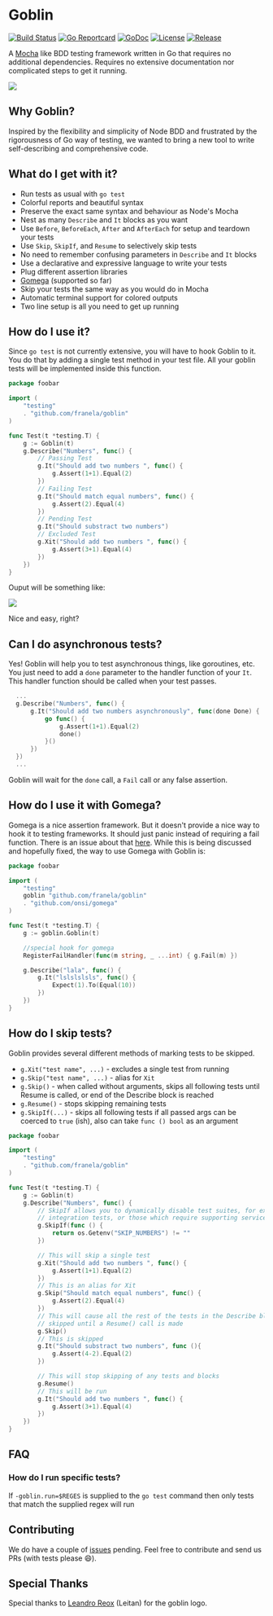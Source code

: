 Goblin
======

[![Build Status](https://travis-ci.org/franela/goblin.svg)](https://travis-ci.org/franela/goblin)
[![Go Reportcard](https://goreportcard.com/badge/github.com/franela/goblin)](https://goreportcard.com/report/github.com/franela/goblin)
[![GoDoc](https://godoc.org/github.com/franela/goblin?status.svg)](https://godoc.org/github.com/franela/goblin)
[![License](https://img.shields.io/github/license/franela/goblin.svg)](https://github.com/franela/goblin/blob/master/LICENSE.md)
[![Release](https://img.shields.io/github/release/franela/goblin.svg)](https://github.com/franela/goblin/releases/latest)


A [Mocha](http://mochajs.org/) like BDD testing framework written in Go that requires no additional dependencies. Requires no extensive documentation nor complicated steps to get it running.

![](https://github.com/marcosnils/goblin/blob/master/goblin_logo.jpg?raw=true)

Why Goblin?
-----------

Inspired by the flexibility and simplicity of Node BDD and frustrated by the
rigorousness of Go way of testing, we wanted to bring a new tool to
write self-describing and comprehensive code.



What do I get with it?
----------------------

- Run tests as usual with `go test`
- Colorful reports and beautiful syntax
- Preserve the exact same syntax and behaviour as Node's Mocha
- Nest as many `Describe` and `It` blocks as you want
- Use `Before`, `BeforeEach`, `After` and `AfterEach` for setup and teardown your tests
- Use `Skip`, `SkipIf`, and `Resume` to selectively skip tests
- No need to remember confusing parameters in `Describe` and `It` blocks
- Use a declarative and expressive language to write your tests
- Plug different assertion libraries
 - [Gomega](https://github.com/onsi/gomega) (supported so far)
- Skip your tests the same way as you would do in Mocha
- Automatic terminal support for colored outputs
- Two line setup is all you need to get up running



How do I use it?
----------------

Since ```go test``` is not currently extensive, you will have to hook Goblin to it. You do that by
adding a single test method in your test file. All your goblin tests will be implemented inside this function.

```go
package foobar

import (
    "testing"
    . "github.com/franela/goblin"
)

func Test(t *testing.T) {
    g := Goblin(t)
    g.Describe("Numbers", func() {
        // Passing Test
        g.It("Should add two numbers ", func() {
            g.Assert(1+1).Equal(2)
        })
        // Failing Test
        g.It("Should match equal numbers", func() {
            g.Assert(2).Equal(4)
        })
        // Pending Test
        g.It("Should substract two numbers")
        // Excluded Test
        g.Xit("Should add two numbers ", func() {
            g.Assert(3+1).Equal(4)
        })
    })
}
```

Ouput will be something like:

![](https://github.com/marcosnils/goblin/blob/master/goblin_output.png?raw=true)

Nice and easy, right?

Can I do asynchronous tests?
----------------------------

Yes! Goblin will help you to test asynchronous things, like goroutines, etc. You just need to add a ```done``` parameter to the handler function of your ```It```. This handler function should be called when your test passes.

```go
  ...
  g.Describe("Numbers", func() {
      g.It("Should add two numbers asynchronously", func(done Done) {
          go func() {
              g.Assert(1+1).Equal(2)
              done()
          }()
      })
  })
  ...
```

Goblin will wait for the ```done``` call, a ```Fail``` call or any false assertion.

How do I use it with Gomega?
----------------------------

Gomega is a nice assertion framework. But it doesn't provide a nice way to hook it to testing frameworks. It should just panic instead of requiring a fail function. There is an issue about that [here](https://github.com/onsi/gomega/issues/5).
While this is being discussed and hopefully fixed, the way to use Gomega with Goblin is:

```go
package foobar

import (
    "testing"
    goblin "github.com/franela/goblin"
    . "github.com/onsi/gomega"
)

func Test(t *testing.T) {
    g := goblin.Goblin(t)

    //special hook for gomega
    RegisterFailHandler(func(m string, _ ...int) { g.Fail(m) })

    g.Describe("lala", func() {
        g.It("lslslslsls", func() {
            Expect(1).To(Equal(10))
        })
    })
}
```

How do I skip tests?
--------------------

Goblin provides several different methods of marking tests to be skipped.

- `g.Xit("test name", ...)` - excludes a single test from running
- `g.Skip("test name", ...)` - alias for `Xit`
- `g.Skip()` - when called without arguments, skips all following tests until
  Resume is called, or end of the Describe block is reached
- `g.Resume()` - stops skipping remaining tests
- `g.SkipIf(...)` - skips all following tests if all passed args can be coerced
  to `true` (ish), also can take `func () bool` as an argument

```go
package foobar

import (
    "testing"
    . "github.com/franela/goblin"
)

func Test(t *testing.T) {
    g := Goblin(t)
    g.Describe("Numbers", func() {
        // SkipIf allows you to dynamically disable test suites, for example
        // integration tests, or those which require supporting services
        g.SkipIf(func () {
            return os.Getenv("SKIP_NUMBERS") != ""
        })

        // This will skip a single test
        g.Xit("Should add two numbers ", func() {
            g.Assert(1+1).Equal(2)
        })
        // This is an alias for Xit
        g.Skip("Should match equal numbers", func() {
            g.Assert(2).Equal(4)
        })
        // This will cause all the rest of the tests in the Describe block to be
        // skipped until a Resume() call is made
        g.Skip()
        // This is skipped
        g.It("Should substract two numbers", func (){
            g.Assert(4-2).Equal(2)
        })

        // This will stop skipping of any tests and blocks
        g.Resume()
        // This will be run
        g.It("Should add two numbers ", func() {
            g.Assert(3+1).Equal(4)
        })
    })
}
```


FAQ
----

### How do I run specific tests?

If `-goblin.run=$REGES` is supplied to the `go test` command then only tests that match the supplied regex will run


Contributing
-----

We do have a couple of [issues](https://github.com/franela/goblin/issues) pending.  Feel free to contribute and send us PRs (with tests please :smile:).

Special Thanks
------------

Special thanks to [Leandro Reox](https://github.com/leandroreox) (Leitan) for the goblin logo.

